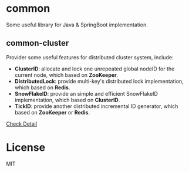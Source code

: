 # common

Some useful library for Java & SpringBoot implementation.

## common-cluster

Provider some useful features for distributed cluster system, include:

- **ClusterID**: allocate and lock one unrepeated global nodeID for the current node, which based on **ZooKeeper**.
- **DistributedLock**: provide multi-key's distributed lock implementation, which based on **Redis**.
- **SnowFlakeID**: provide an simple and efficient SnowFlakeID implementation, which based on **ClusterID**.
- **TickID**: provide another distributed incremental ID generator, which based on **ZooKeeper** or **Redis**.

[Check Detail](./common-cluster)

# License

MIT